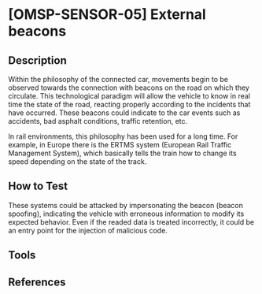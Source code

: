 # [OMSP-SENSOR-05] External beacons
## Description
Within the philosophy of the connected car, movements begin to be observed towards the connection with beacons on the road on which they circulate. This technological paradigm will allow the vehicle to know in real time the state of the road, reacting properly according to the incidents that have occurred. These beacons could indicate to the car events such as accidents, bad asphalt conditions, traffic retention, etc.

In rail environments, this philosophy has been used for a long time. For example, in Europe there is the ERTMS system (European Rail Traffic Management System), which basically tells the train how to change its speed depending on the state of the track.

## How to Test
These systems could be attacked by impersonating the beacon (beacon spoofing), indicating the vehicle with erroneous information to modify its expected behavior. Even if the readed data is treated incorrectly, it could be an entry point for the injection of malicious code.

## Tools

## References
